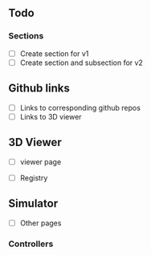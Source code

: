 ## Todo

### Sections
- [ ] Create section for v1
- [ ] Create section and subsection for v2

## Github links
- [ ] Links to corresponding github repos
- [ ] Links to 3D viewer

## 3D Viewer
- [ ] viewer page
- [ ] Registry


## Simulator
- [ ] Other pages
### Controllers

